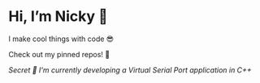 # Hi, I’m Nicky 👋

I make cool things with code 😎

Check out my pinned repos! 📌


*Secret 🤫 I'm currently developing a Virtual Serial Port application in C++*

<!---
NickyFaulding/NickyFaulding is a ✨ special ✨ repository because its `README.md` (this file) appears on your GitHub profile.
You can click the Preview link to take a look at your changes.
--->
